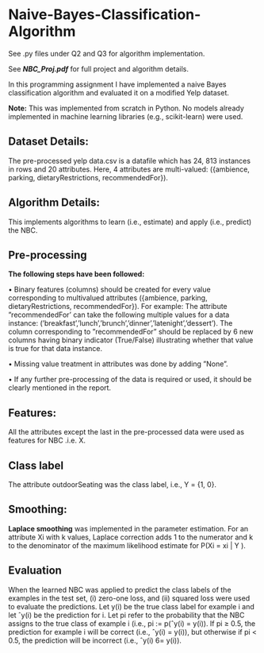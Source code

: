 # Naive-Bayes-Classification-Algorithm

See .py files under Q2 and Q3 for algorithm implementation.

See ***NBC_Proj.pdf*** for full project and algorithm details.

In this programming assignment I have implemented a naive Bayes classification algorithm
and evaluated it on a modified Yelp dataset.

**Note:** This was implemented from scratch in Python. No models already implemented in machine learning libraries (e.g., scikit-learn) were used. 

## Dataset Details:
The pre-processed yelp data.csv is a datafile which has 24, 813 instances in rows and 20 attributes. Here, 4 attributes are multi-valued: ({ambience, parking, dietaryRestrictions,
recommendedFor}).

## Algorithm Details:
This implements algorithms to learn (i.e., estimate) and apply (i.e., predict) the NBC.

## Pre-processing
**The following steps have been followed:**

• Binary features (columns) should be created for every value corresponding to multivalued attributes ({ambience, parking, dietaryRestrictions, recommendedFor}).
For example: The attribute ”recommendedFor’ can take the following multiple values for a data instance: (’breakfast’,’lunch’,’brunch’,’dinner’,’latenight’,’dessert’). The column corresponding to ”recommendedFor” should be replaced by 6 new columns having binary indicator (True/False) illustrating whether that value is true for that data instance.

• Missing value treatment in attributes was done by adding ”None”.

• If any further pre-processing of the data is required or used, it should be clearly
mentioned in the report.

## Features:
All the attributes except the last in the pre-processed data were used as features for NBC .i.e. X.

## Class label
The attribute outdoorSeating was the class label, i.e., Y = {1, 0}.

## Smoothing:
**Laplace smoothing** was implemented in the parameter estimation. For an attribute Xi with k values, Laplace correction adds 1 to the numerator and k to the denominator of the maximum likelihood estimate for P(Xi = xi
| Y ).

## Evaluation
When the learned NBC was applied to predict the class labels of the examples in the test set, (i) zero-one loss, and (ii) squared loss were used to evaluate the predictions.
Let y(i) be the true class label for example i and let ˆy(i) be the prediction for i. Let pi refer to the probability that the NBC assigns to the true class of example i (i.e., pi := p(ˆy(i) = y(i)). If pi ≥ 0.5, the prediction for example i will be correct (i.e., ˆy(i) = y(i)), but otherwise if pi < 0.5, the prediction will be incorrect (i.e., ˆy(i) 6= y(i)).
